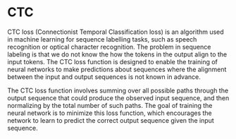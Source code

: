 # CTC

CTC loss (Connectionist Temporal Classification loss) is an algorithm used in machine learning for sequence labelling tasks, such as speech recognition or optical character recognition. The problem in sequence labeling is that we do not know the how the tokens in the output align to the input tokens. The CTC loss function is designed to enable the training of neural networks to make predictions about sequences where the alignment between the input and output sequences is not known in advance.

The CTC loss function involves summing over all possible paths through the output sequence that could produce the observed input sequence, and then normalizing by the total number of such paths. The goal of training the neural network is to minimize this loss function, which encourages the network to learn to predict the correct output sequence given the input sequence.
